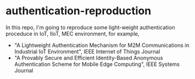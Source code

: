 # authentication-reproduction

In this repo, I'm going to reproduce some light-weight authentication proceduce in IoT, IIoT, MEC environment, for example,
* "A Lightweight Authentication Mechanism for M2M Communications in Industrial IoT Environment", IEEE Internet of Things Journal
* "A Provably Secure and Efficient Identity-Based Anonymous Authentication Scheme for Mobile Edge Computing", IEEE Systems Journal
